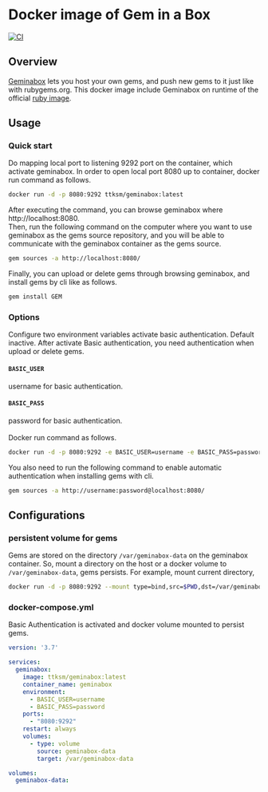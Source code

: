 # Docker image of Gem in a Box
[![CI](https://github.com/ttksm/geminabox/actions/workflows/ci.yml/badge.svg)](https://github.com/ttksm/geminabox/actions/workflows/ci.yml)

## Overview
[Geminabox](https://github.com/geminabox/geminabox) lets you host your own gems, and push new gems to it just like with rubygems.org.
This docker image include Geminabox on runtime of the official [ruby image](https://hub.docker.com/_/ruby).

## Usage

### Quick start
Do mapping local port to listening 9292 port on the container, which activate geminabox.
In order to open local port 8080 up to container, docker run command as follows.
```bash
docker run -d -p 8080:9292 ttksm/geminabox:latest
```
After executing the command, you can browse geminabox where http://localhost:8080.
<br>
Then, run the following command on the computer where you want to use geminabox as the gems source repository,
and you will be able to communicate with the geminabox container as the gems source.
```bash
gem sources -a http://localhost:8080/
```
Finally, you can upload or delete gems through browsing geminabox, and install gems by cli like as follows.
```bash
gem install GEM
```

### Options
Configure two environment variables activate basic authentication. Default inactive.
After activate Basic authentication, you need authentication when upload or delete gems.
#### `BASIC_USER`
username for basic authentication.
#### `BASIC_PASS`
password for basic authentication.
<br>
<br>
Docker run command as follows.
```bash
docker run -d -p 8080:9292 -e BASIC_USER=username -e BASIC_PASS=password ttksm/geminabox:latest
```
You also need to run the following command to enable automatic authentication when installing gems with cli.
```bash
gem sources -a http://username:password@localhost:8080/
```

## Configurations

### persistent volume for gems
Gems are stored on the directory `/var/geminabox-data` on the geminabox container.
So, mount a directory on the host or a docker volume to `/var/geminabox-data`, gems persists.
For example, mount current directory,
```bash
docker run -d -p 8080:9292 --mount type=bind,src=$PWD,dst=/var/geminabox-data ttksm/geminabox:latest
```

### docker-compose.yml
Basic Authentication is activated and docker volume mounted to persist gems.
```yaml
version: '3.7'

services:
  geminabox:
    image: ttksm/geminabox:latest
    container_name: geminabox
    environment:
      - BASIC_USER=username
      - BASIC_PASS=password
    ports:
      - "8080:9292"
    restart: always
    volumes:
      - type: volume
        source: geminabox-data
        target: /var/geminabox-data

volumes:
  geminabox-data:
```
